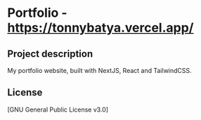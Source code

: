 
# Portfolio - https://tonnybatya.vercel.app/
## Project description
My portfolio website, built with NextJS, React and TailwindCSS.

## License
[GNU General Public License v3.0]

